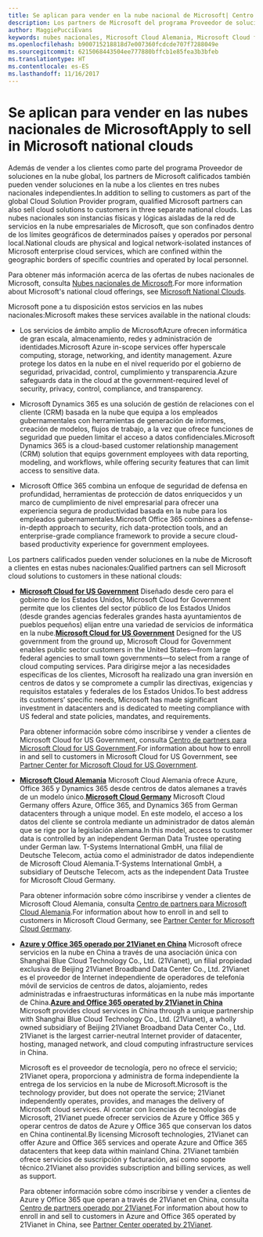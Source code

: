 ```yaml
---
title: Se aplican para vender en la nube nacional de Microsoft| Centro de partners
description: Los partners de Microsoft del programa Proveedor de soluciones en la nube pueden vender a los clientes inscritos en las nubes nacionales compatibles.
author: MaggiePucciEvans
keywords: nubes nacionales, Microsoft Cloud Alemania, Microsoft Cloud for US Government, 21Vianet, Microsoft Cloud China
ms.openlocfilehash: b900715218818d7e007360fcdcde707f7288049e
ms.sourcegitcommit: 6215068443504ee777880bffcb1e85fea3b3bfeb
ms.translationtype: HT
ms.contentlocale: es-ES
ms.lasthandoff: 11/16/2017
---
```

# <a name="apply-to-sell-in-microsoft-national-clouds"></a><span data-ttu-id="4db34-104">Se aplican para vender en las nubes nacionales de Microsoft</span><span class="sxs-lookup"><span data-stu-id="4db34-104">Apply to sell in Microsoft national clouds</span></span>

<span data-ttu-id="4db34-105">Además de vender a los clientes como parte del programa Proveedor de soluciones en la nube global, los partners de Microsoft calificados también pueden vender soluciones en la nube a los clientes en tres nubes nacionales independientes.</span><span class="sxs-lookup"><span data-stu-id="4db34-105">In addition to selling to customers as part of the global Cloud Solution Provider program, qualified Microsoft partners can also sell cloud solutions to customers in three separate national clouds.</span></span> <span data-ttu-id="4db34-106">Las nubes nacionales son instancias físicas y lógicas aisladas de la red de servicios en la nube empresariales de Microsoft, que son confinados dentro de los límites geográficos de determinados países y operados por personal local.</span><span class="sxs-lookup"><span data-stu-id="4db34-106">National clouds are physical and logical network-isolated instances of Microsoft enterprise cloud services, which are confined within the geographic borders of specific countries and operated by local personnel.</span></span> 

<span data-ttu-id="4db34-107">Para obtener más información acerca de las ofertas de nubes nacionales de Microsoft, consulta [Nubes nacionales de Microsoft](https://www.microsoft.com/trustcenter/cloudservices/nationalcloud).</span><span class="sxs-lookup"><span data-stu-id="4db34-107">For more information about Microsoft's national cloud offerings, see [Microsoft National Clouds](https://www.microsoft.com/trustcenter/cloudservices/nationalcloud).</span></span>

<span data-ttu-id="4db34-108">Microsoft pone a tu disposición estos servicios en las nubes nacionales:</span><span class="sxs-lookup"><span data-stu-id="4db34-108">Microsoft makes these services available in the national clouds:</span></span>

-   <span data-ttu-id="4db34-109">Los servicios de ámbito amplio de MicrosoftAzure ofrecen informática de gran escala, almacenamiento, redes y administración de identidades.</span><span class="sxs-lookup"><span data-stu-id="4db34-109">Microsoft Azure in-scope services offer hyperscale computing, storage, networking, and identity management.</span></span> <span data-ttu-id="4db34-110">Azure protege los datos en la nube en el nivel requerido por el gobierno de seguridad, privacidad, control, cumplimiento y transparencia.</span><span class="sxs-lookup"><span data-stu-id="4db34-110">Azure safeguards data in the cloud at the government-required level of security, privacy, control, compliance, and transparency.</span></span>

-   <span data-ttu-id="4db34-111">Microsoft Dynamics 365 es una solución de gestión de relaciones con el cliente (CRM) basada en la nube que equipa a los empleados gubernamentales con herramientas de generación de informes, creación de modelos, flujos de trabajo, a la vez que ofrece funciones de seguridad que pueden limitar el acceso a datos confidenciales.</span><span class="sxs-lookup"><span data-stu-id="4db34-111">Microsoft Dynamics 365 is a cloud-based customer relationship management (CRM) solution that equips government employees with data reporting, modeling, and workflows, while offering security features that can limit access to sensitive data.</span></span>

-   <span data-ttu-id="4db34-112">Microsoft Office 365 combina un enfoque de seguridad de defensa en profundidad, herramientas de protección de datos enriquecidos y un marco de cumplimiento de nivel empresarial para ofrecer una experiencia segura de productividad basada en la nube para los empleados gubernamentales.</span><span class="sxs-lookup"><span data-stu-id="4db34-112">Microsoft Office 365 combines a defense-in-depth approach to security, rich data-protection tools, and an enterprise-grade compliance framework to provide a secure cloud-based productivity experience for government employees.</span></span>

<span data-ttu-id="4db34-113">Los partners calificados pueden vender soluciones en la nube de Microsoft a clientes en estas nubes nacionales:</span><span class="sxs-lookup"><span data-stu-id="4db34-113">Qualified partners can sell Microsoft cloud solutions to customers in these national clouds:</span></span>

-   <span data-ttu-id="4db34-114">[**Microsoft Cloud for US Government**](https://www.microsoft.com/trustcenter/cloudservices/nationalcloud#Microsoft_Cloud_for_US) Diseñado desde cero para el gobierno de los Estados Unidos, Microsoft Cloud for Government permite que los clientes del sector público de los Estados Unidos (desde grandes agencias federales grandes hasta ayuntamientos de pueblos pequeños) elijan entre una variedad de servicios de informática en la nube.</span><span class="sxs-lookup"><span data-stu-id="4db34-114">[**Microsoft Cloud for US Government**](https://www.microsoft.com/trustcenter/cloudservices/nationalcloud#Microsoft_Cloud_for_US) Designed for the US government from the ground up, Microsoft Cloud for Government enables public sector customers in the United States—from large federal agencies to small town governments—to select from a range of cloud computing services.</span></span> <span data-ttu-id="4db34-115">Para dirigirse mejor a las necesidades específicas de los clientes, Microsoft ha realizado una gran inversión en centros de datos y se compromete a cumplir las directivas, exigencias y requisitos estatales y federales de los Estados Unidos.</span><span class="sxs-lookup"><span data-stu-id="4db34-115">To best address its customers’ specific needs, Microsoft has made significant investment in datacenters and is dedicated to meeting compliance with US federal and state policies, mandates, and requirements.</span></span> 

    <span data-ttu-id="4db34-116">Para obtener información sobre cómo inscribirse y vender a clientes de Microsoft Cloud for US Government, consulta [Centro de partners para Microsoft Cloud for US Government](partner-center-for-microsoft-us-govt-cloud.md).</span><span class="sxs-lookup"><span data-stu-id="4db34-116">For information about how to enroll in and sell to customers in Microsoft Cloud for US Government, see [Partner Center for Microsoft Cloud for US Government](partner-center-for-microsoft-us-govt-cloud.md).</span></span>

-   <span data-ttu-id="4db34-117">[**Microsoft Cloud Alemania**](https://www.microsoft.com/trustcenter/cloudservices/nationalcloud#Microsoft_Cloud_Germany) Microsoft Cloud Alemania ofrece Azure, Office 365 y Dynamics 365 desde centros de datos alemanes a través de un modelo único.</span><span class="sxs-lookup"><span data-stu-id="4db34-117">[**Microsoft Cloud Germany**](https://www.microsoft.com/trustcenter/cloudservices/nationalcloud#Microsoft_Cloud_Germany) Microsoft Cloud Germany offers Azure, Office 365, and Dynamics 365 from German datacenters through a unique model.</span></span> <span data-ttu-id="4db34-118">En este modelo, el acceso a los datos del cliente se controla mediante un administrador de datos alemán que se rige por la legislación alemana.</span><span class="sxs-lookup"><span data-stu-id="4db34-118">In this model, access to customer data is controlled by an independent German Data Trustee operating under German law.</span></span> <span data-ttu-id="4db34-119">T-Systems International GmbH, una filial de Deutsche Telecom, actúa como el administrador de datos independiente de Microsoft Cloud Alemania.</span><span class="sxs-lookup"><span data-stu-id="4db34-119">T-Systems International GmbH, a subsidiary of Deutsche Telecom, acts as the independent Data Trustee for Microsoft Cloud Germany.</span></span> 

    <span data-ttu-id="4db34-120">Para obtener información sobre cómo inscribirse y vender a clientes de Microsoft Cloud Alemania, consulta [Centro de partners para Microsoft Cloud Alemania](partner-center-for-microsoft-cloud-germany.md).</span><span class="sxs-lookup"><span data-stu-id="4db34-120">For information about how to enroll in and sell to customers in Microsoft Cloud Germany, see [Partner Center for Microsoft Cloud Germany](partner-center-for-microsoft-cloud-germany.md).</span></span> 
    
-   <span data-ttu-id="4db34-121">[**Azure y Office 365 operado por 21Vianet en China**](https://www.microsoft.com/trustcenter/cloudservices/nationalcloud#Microsoft_Cloud_for_China) Microsoft ofrece servicios en la nube en China a través de una asociación única con Shanghai Blue Cloud Technology Co., Ltd. (21Vianet), un filial propiedad exclusiva de Beijing 21Vianet Broadband Data Center Co., Ltd. 21Vianet es el proveedor de Internet independiente de operadores de telefonía móvil de servicios de centros de datos, alojamiento, redes administradas e infraestructuras informáticas en la nube más importante de China.</span><span class="sxs-lookup"><span data-stu-id="4db34-121">[**Azure and Office 365 operated by 21Vianet in China**](https://www.microsoft.com/trustcenter/cloudservices/nationalcloud#Microsoft_Cloud_for_China) Microsoft provides cloud services in China through a unique partnership with Shanghai Blue Cloud Technology Co., Ltd. (21Vianet), a wholly owned subsidiary of Beijing 21Vianet Broadband Data Center Co., Ltd. 21Vianet is the largest carrier-neutral Internet provider of datacenter, hosting, managed network, and cloud computing infrastructure services in China.</span></span> 

    <span data-ttu-id="4db34-122">Microsoft es el proveedor de tecnología, pero no ofrece el servicio; 21Vianet opera, proporciona y administra de forma independiente la entrega de los servicios en la nube de Microsoft.</span><span class="sxs-lookup"><span data-stu-id="4db34-122">Microsoft is the technology provider, but does not operate the service; 21Vianet independently operates, provides, and manages the delivery of Microsoft cloud services.</span></span> <span data-ttu-id="4db34-123">Al contar con licencias de tecnologías de Microsoft, 21Vianet puede ofrecer servicios de Azure y Office 365 y operar centros de datos de Azure y Office 365 que conservan los datos en China continental.</span><span class="sxs-lookup"><span data-stu-id="4db34-123">By licensing Microsoft technologies, 21Vianet can offer Azure and Office 365 services and operate Azure and Office 365 datacenters that keep data within mainland China.</span></span> <span data-ttu-id="4db34-124">21Vianet también ofrece servicios de suscripción y facturación, así como soporte técnico.</span><span class="sxs-lookup"><span data-stu-id="4db34-124">21Vianet also provides subscription and billing services, as well as support.</span></span>

    <span data-ttu-id="4db34-125">Para obtener información sobre cómo inscribirse y vender a clientes de Azure y Office 365 que operan a través de 21Vianet en China, consulta [Centro de partners operado por 21Vianet](https://msdn.microsoft.com/partner-china/index).</span><span class="sxs-lookup"><span data-stu-id="4db34-125">For information about how to enroll in and sell to customers in Azure and Office 365 operated by 21Vianet in China, see [Partner Center operated by 21Vianet](https://msdn.microsoft.com/partner-china/index).</span></span> 